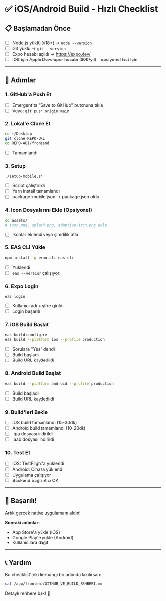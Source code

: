 # ✅ iOS/Android Build - Hızlı Checklist

## 📋 Başlamadan Önce

- [ ] Node.js yüklü (v18+) → `node --version`
- [ ] Git yüklü → `git --version`
- [ ] Expo hesabı açıldı → https://expo.dev/
- [ ] iOS için Apple Developer hesabı ($99/yıl) - opsiyonel test için

---

## 🚀 Adımlar

### 1. GitHub'a Push Et
- [ ] Emergent'ta "Save to GitHub" butonuna tıkla
- [ ] Veya: `git push origin main`

### 2. Lokal'e Clone Et
```bash
cd ~/Desktop
git clone REPO-URL
cd REPO-ADI/frontend
```
- [ ] Tamamlandı

### 3. Setup
```bash
./setup-mobile.sh
```
- [ ] Script çalıştırıldı
- [ ] Yarn install tamamlandı
- [ ] package-mobile.json → package.json oldu

### 4. Icon Dosyalarını Ekle (Opsiyonel)
```bash
cd assets/
# icon.png, splash.png, adaptive-icon.png ekle
```
- [ ] İkonlar eklendi veya şimdilik atla

### 5. EAS CLI Yükle
```bash
npm install -g expo-cli eas-cli
```
- [ ] Yüklendi
- [ ] `eas --version` çalışıyor

### 6. Expo Login
```bash
eas login
```
- [ ] Kullanıcı adı + şifre girildi
- [ ] Login başarılı

### 7. iOS Build Başlat
```bash
eas build:configure
eas build --platform ios --profile production
```
- [ ] Sorulara "Yes" dendi
- [ ] Build başladı
- [ ] Build URL kaydedildi

### 8. Android Build Başlat
```bash
eas build --platform android --profile production
```
- [ ] Build başladı
- [ ] Build URL kaydedildi

### 9. Build'leri Bekle
- [ ] iOS build tamamlandı (15-30dk)
- [ ] Android build tamamlandı (10-20dk)
- [ ] .ipa dosyası indirildi
- [ ] .aab dosyası indirildi

### 10. Test Et
- [ ] iOS: TestFlight'a yüklendi
- [ ] Android: Cihaza yüklendi
- [ ] Uygulama çalışıyor
- [ ] Backend bağlantısı OK

---

## 🎉 Başarılı!

Artık gerçek native uygulamanı aldın!

**Sonraki adımlar:**
- App Store'a yükle (iOS)
- Google Play'e yükle (Android)
- Kullanıcılara dağıt

---

## 📞 Yardım

Bu checklist'teki herhangi bir adımda takılırsan:

```bash
cat /app/frontend/GITHUB_VE_BUILD_REHBERI.md
```

Detaylı rehbere bak! 🚀
